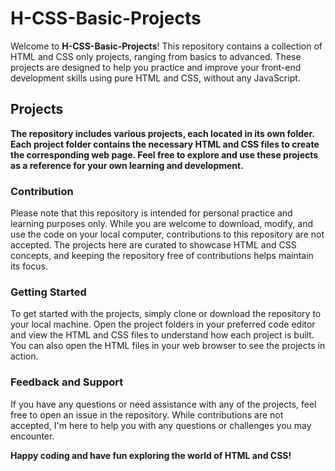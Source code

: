 # H-CSS-Basic-Projects

Welcome to **H-CSS-Basic-Projects**! This repository contains a collection of HTML and CSS only projects, ranging from basics to advanced. These projects are designed to help you practice and improve your front-end development skills using pure HTML and CSS, without any JavaScript.

## Projects
**The repository includes various projects, each located in its own folder. Each project folder contains the necessary HTML and CSS files to create the corresponding web page. Feel free to explore and use these projects as a reference for your own learning and development.**


### Contribution
Please note that this repository is intended for personal practice and learning purposes only. While you are welcome to download, modify, and use the code on your local computer, contributions to this repository are not accepted. The projects here are curated to showcase HTML and CSS concepts, and keeping the repository free of contributions helps maintain its focus.

### Getting Started
To get started with the projects, simply clone or download the repository to your local machine. Open the project folders in your preferred code editor and view the HTML and CSS files to understand how each project is built. You can also open the HTML files in your web browser to see the projects in action.

### Feedback and Support
If you have any questions or need assistance with any of the projects, feel free to open an issue in the repository. While contributions are not accepted, I'm here to help you with any questions or challenges you may encounter.

**Happy coding and have fun exploring the world of HTML and CSS!**


